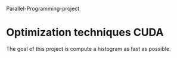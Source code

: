 Parallel-Programming-project

 Optimization techniques CUDA
 ===============================
 The goal of this project is compute a histogram
 as fast as possible.  
